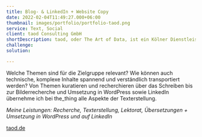 ```yaml
---
title: Blog- & LinkedIn + Website Copy
date: 2022-02-04T11:49:27.000+06:00
thumbnail: images/portfolio/portfolio-taod.png
service: Text, Social
client: taod Consulting GmbH
shortDescription: taod, oder The Art of Data, ist ein Kölner Dienstleister im Bereich Data Science und Analytics, der Unternehmen dabei hilft, ihr Geschäft besser zu verstehen. Mit the_thing hat taod einen neuen Schwerpunkt für IoT gesetzt. Das Ziel ist, schnell zu wachsen und bei seiner Zielgruppe als Experte für IoT- und Cloud-Themen erkannt werden. Hierzu braucht es viel Content, der Mehrwert liefert und über die verschiedenen Kanäle für Website-Traffic – viele neue Besucher, Leads und potenzielle Kunden – sorgt.   
challenge: 
solution: 

---
```

Welche Themen sind für die Zielgruppe relevant? Wie können auch technische, komplexe Inhalte spannend und verständlich transportiert werden? Von Themen kuratieren und recherchieren über das Schreiben bis zur Bilderrecherche und Umsetzung in WordPress sowie LinkedIn übernehme ich bei the_thing alle Aspekte der Texterstellung. 

*Meine Leistungen: Recherche, Texterstellung, Lektorat, Übersetzungen + Umsetzung in WordPress und auf LinkedIn*

[taod.de](https://taod.de/)